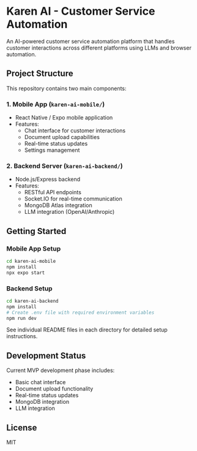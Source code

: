 # Karen AI - Customer Service Automation

An AI-powered customer service automation platform that handles customer interactions across different platforms using LLMs and browser automation.

## Project Structure

This repository contains two main components:

### 1. Mobile App (`karen-ai-mobile/`)
- React Native / Expo mobile application
- Features:
  - Chat interface for customer interactions
  - Document upload capabilities
  - Real-time status updates
  - Settings management

### 2. Backend Server (`karen-ai-backend/`)
- Node.js/Express backend
- Features:
  - RESTful API endpoints
  - Socket.IO for real-time communication
  - MongoDB Atlas integration
  - LLM integration (OpenAI/Anthropic)

## Getting Started

### Mobile App Setup
```bash
cd karen-ai-mobile
npm install
npx expo start
```

### Backend Setup
```bash
cd karen-ai-backend
npm install
# Create .env file with required environment variables
npm run dev
```

See individual README files in each directory for detailed setup instructions.

## Development Status

Current MVP development phase includes:
- Basic chat interface
- Document upload functionality
- Real-time status updates
- MongoDB integration
- LLM integration

## License

MIT 